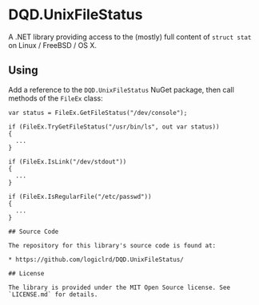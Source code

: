 # DQD.UnixFileStatus

A .NET library providing access to the (mostly) full content of `struct stat` on Linux / FreeBSD / OS X.

## Using

Add a reference to the `DQD.UnixFileStatus` NuGet package, then call methods of the `FileEx` class:
```
var status = FileEx.GetFileStatus("/dev/console");

if (FileEx.TryGetFileStatus("/usr/bin/ls", out var status))
{
  ...
}

if (FileEx.IsLink("/dev/stdout"))
{
  ...
}

if (FileEx.IsRegularFile("/etc/passwd"))
{
  ...
}

## Source Code

The repository for this library's source code is found at:

* https://github.com/logiclrd/DQD.UnixFileStatus/

## License

The library is provided under the MIT Open Source license. See `LICENSE.md` for details.

